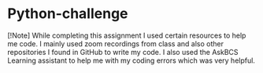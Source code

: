 # Python-challenge
[!Note] While completing this assignment I used certain resources to help me code. I mainly used zoom recordings from class and also other repositories I found in GitHub to write my code. I also used the AskBCS Learning assistant to help me with my coding errors which was very helpful. 
